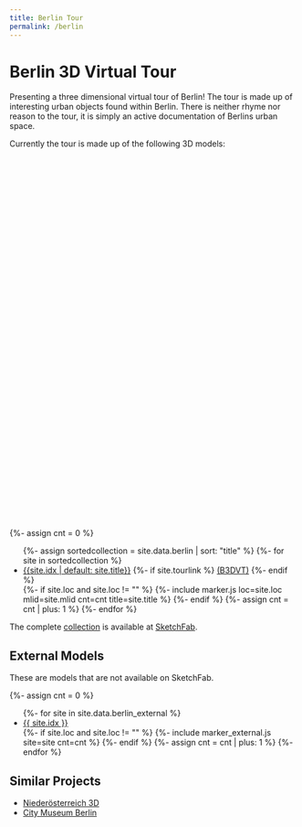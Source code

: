 ```yaml
---
title: Berlin Tour
permalink: /berlin
---
```


# Berlin 3D Virtual Tour

Presenting a three dimensional virtual tour of Berlin! The tour is made up of
interesting urban objects found within Berlin. There is neither rhyme nor
reason to the tour, it is simply an active documentation of Berlins urban space.

<link rel="stylesheet" href="/f/leaflet.css"/>
<script src="/f/leaflet.js"></script>

<style>
.leaflet-popup-content {
    width: 350px !important;
    height: 300px;
}
</style>

<script>
  var map;
  function init(){
    map = L.map('map').setView([52.5221, 13.4071], 11);

    L.tileLayer('https://{s}.tile.openstreetmap.org/{z}/{x}/{y}.png', {
        attribution: '&copy; <a href="https://www.openstreetmap.org/copyright">OpenStreetMap</a> contributors'
    }).addTo(map);
  }
  window.addEventListener("load", init);
</script>


Currently the tour is made up of the following 3D models:

<div id="map" class="map map-home" style="height: 600px; margin-top: 50px"></div>

{%- assign cnt = 0 %}
<ul>
{%- assign sortedcollection = site.data.berlin | sort: "title" %}
{%- for site in sortedcollection %}
  <li>
  <a href="/berlin/{{ site["mlid"] }}">{{site.idx | default: site.title}}</a>
  {%- if site.tourlink %}
    <a target=_blank href='{{ site.tourlink }}'>(B3DVT)</a>
  {%- endif %}
  </li>
  {%- if site.loc and site.loc != "" %}
    {%- include marker.js loc=site.loc mlid=site.mlid cnt=cnt title=site.title %}
  {%- endif %}
  {%- assign cnt = cnt | plus: 1 %}
{%- endfor %}
</ul>


The complete [collection](https://sketchfab.com/urban.photogrammetry/collections/urban-photogrammetry-berlin) is available at [SketchFab](https://sketchfab.com).

## External Models

These are models that are not available on SketchFab.

{%- assign cnt = 0 %}
<ul>
{%- for site in site.data.berlin_external %}
  <li><a href="{{ site.link }}">{{ site.idx }}</a></li>
  {%- if site.loc and site.loc != "" %}
    {%- include marker_external.js site=site cnt=cnt %}
  {%- endif %}
  {%- assign cnt = cnt | plus: 1 %}
{%- endfor %}
</ul>

## Similar Projects

- [Niederösterreich 3D](https://www.noe-3d.at/)
- [City Museum Berlin](https://sketchfab.com/stadtmuseumBLN)
